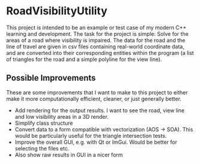 # RoadVisibilityUtility

This project is intended to be an example or test case of my modern C++ learning and development. The task for the project is simple: Solve for the areas of a road where visibility is impaired.
The data for the road and the line of travel are given in csv files containing real-world coordinate data, and are converted into their corresponding entities within the program (a list of triangles for the road and a simple polyline for the view line).

## Possible Improvements
These are some improvements that I want to make to this project to either make it more computationally efficient, cleaner, or just generally better.
- Add rendering for the output results. I want to see the road, view line and low visibility areas in a 3D render. 
- Simplify class structure
- Convert data to a form compatible with vectorization (AOS -> SOA). This would be particularly useful for the triangle intersection tests.
- Improve the overall GUI, e.g. with Qt or ImGui. Would be better for selecting the files etc.
 - Also show raw results in GUI in a nicer form
